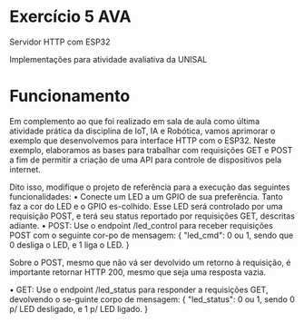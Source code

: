 # Exercício 5 AVA

Servidor HTTP com ESP32

Implementações para atividade avaliativa da UNISAL

# Funcionamento

Em complemento ao que foi realizado em sala de aula como última atividade prática da disciplina de IoT, IA e Robótica, vamos aprimorar o exemplo que desenvolvemos para interface HTTP com o ESP32. Neste exemplo, elaboramos as bases para trabalhar com requisições GET e POST a fim de permitir a criação de uma API para controle de dispositivos pela internet.

Dito isso, modifique o projeto de referência para a execução das seguintes funcionalidades:
•	Conecte um LED a um GPIO de sua preferência. Tanto faz a cor do LED e o GPIO es-colhido. Esse LED será controlado por uma requisição POST, e terá seu status reportado por requisições GET, descritas adiante.
•	POST: Use o endpoint /led_control para receber requisições POST com o seguinte cor-po de mensagem:
{
    "led_cmd": 0 ou 1, sendo que 0 desliga o LED, e 1 liga o LED.
}

Sobre o POST, mesmo que não vá ser devolvido um retorno à requisição, é importante retornar HTTP 200, mesmo que seja uma resposta vazia.

•	GET: Use o endpoint /led_status para responder a requisições GET, devolvendo o se-guinte corpo de mensagem:
{
    "led_status": 0 ou 1, sendo 0 p/ LED desligado, e 1 p/ LED ligado.
}

